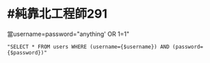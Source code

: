 # #純靠北工程師291


當username=password=&quot;anything&#039; OR 1=1&quot;


```
"SELECT * FROM users WHERE (username={$username}) AND (password={$password})"
```
